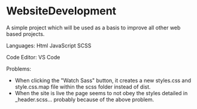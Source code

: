 # WebsiteDevelopment

A simple project which will be used as a basis to improve all other web based projects.

Languages:
Html
JavaScript
SCSS

Code Editor: VS Code

Problems:
- When clicking the "Watch Sass" button, it creates a new styles.css and style.css.map file within the scss folder instead of dist.
- When the site is live the page seems to not obey the styles detailed in _header.scss... probably because of the above problem.
